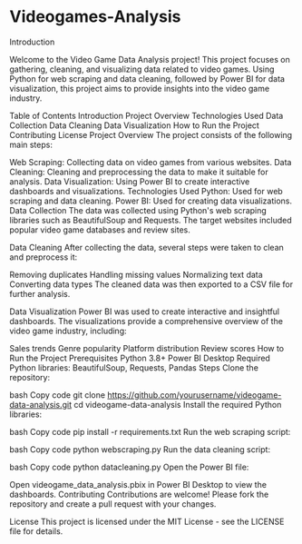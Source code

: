 # Videogames-Analysis

Introduction

Welcome to the Video Game Data Analysis project! This project focuses on gathering, cleaning, and visualizing data related to video games. Using Python for web scraping and data cleaning, followed by Power BI for data visualization, this project aims to provide insights into the video game industry.

Table of Contents
Introduction
Project Overview
Technologies Used
Data Collection
Data Cleaning
Data Visualization
How to Run the Project
Contributing
License
Project Overview
The project consists of the following main steps:

Web Scraping: Collecting data on video games from various websites.
Data Cleaning: Cleaning and preprocessing the data to make it suitable for analysis.
Data Visualization: Using Power BI to create interactive dashboards and visualizations.
Technologies Used
Python: Used for web scraping and data cleaning.
Power BI: Used for creating data visualizations.
Data Collection
The data was collected using Python's web scraping libraries such as BeautifulSoup and Requests. The target websites included popular video game databases and review sites.

Data Cleaning
After collecting the data, several steps were taken to clean and preprocess it:

Removing duplicates
Handling missing values
Normalizing text data
Converting data types
The cleaned data was then exported to a CSV file for further analysis.

Data Visualization
Power BI was used to create interactive and insightful dashboards. The visualizations provide a comprehensive overview of the video game industry, including:

Sales trends
Genre popularity
Platform distribution
Review scores
How to Run the Project
Prerequisites
Python 3.8+
Power BI Desktop
Required Python libraries: BeautifulSoup, Requests, Pandas
Steps
Clone the repository:

bash
Copy code
git clone https://github.com/yourusername/videogame-data-analysis.git
cd videogame-data-analysis
Install the required Python libraries:

bash
Copy code
pip install -r requirements.txt
Run the web scraping script:

bash
Copy code
python webscraping.py
Run the data cleaning script:

bash
Copy code
python datacleaning.py
Open the Power BI file:

Open videogame_data_analysis.pbix in Power BI Desktop to view the dashboards.
Contributing
Contributions are welcome! Please fork the repository and create a pull request with your changes.

License
This project is licensed under the MIT License - see the LICENSE file for details.
